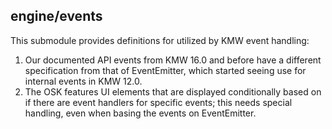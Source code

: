 ## engine/events

This submodule provides definitions for utilized by KMW event handling:

1. Our documented API events from KMW 16.0 and before have a different specification
   from that of EventEmitter, which started seeing use for internal events in KMW 12.0.
2. The OSK features UI elements that are displayed conditionally based on if there
   are event handlers for specific events; this needs special handling, even when
   basing the events on EventEmitter.